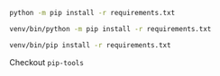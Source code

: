 ```bash
python -m pip install -r requirements.txt

venv/bin/python -m pip install -r requirements.txt

venv/bin/pip install -r requirements.txt

```

Checkout `pip-tools`
